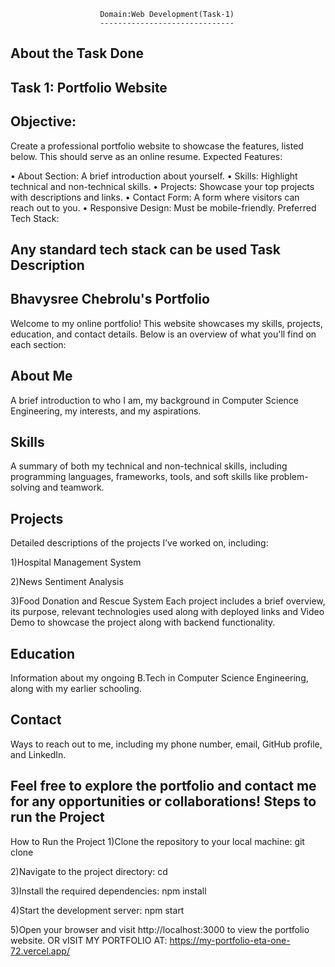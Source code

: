                         Domain:Web Development(Task-1)
                        ------------------------------
About the Task Done
--------------------
Task 1: Portfolio Website
-------------------------
Objective:
--------------
Create a professional portfolio website to showcase the features, listed below. This should serve as an online resume. Expected Features:

• About Section: A brief introduction about yourself.
• Skills: Highlight technical and non-technical skills. 
• Projects: Showcase your top projects with descriptions and links. 
• Contact Form: A form where visitors can reach out to you. 
• Responsive Design: Must be mobile-friendly. Preferred Tech Stack:

Any standard tech stack can be used
Task Description
----------------
Bhavysree Chebrolu's Portfolio
-------------------------------
Welcome to my online portfolio! This website showcases my skills, projects, education, and contact details. Below is an overview of what you'll find on each section:

About Me
---------
A brief introduction to who I am, my background in Computer Science Engineering, my interests, and my aspirations.

Skills
--------
A summary of both my technical and non-technical skills, including programming languages, frameworks, tools, and soft skills like problem-solving and teamwork.

Projects
-------------
Detailed descriptions of the projects I’ve worked on, including:

1)Hospital Management System

2)News Sentiment Analysis 

3)Food Donation and Rescue System
Each project includes a brief overview, its purpose, relevant technologies used along with deployed links and Video Demo to showcase the project along with backend functionality.

Education
------------
Information about my ongoing B.Tech in Computer Science Engineering, along with my earlier schooling. 

Contact
-----------
Ways to reach out to me, including my phone number, email, GitHub profile, and LinkedIn.

Feel free to explore the portfolio and contact me for any opportunities or collaborations!
Steps to run the Project
--------------------------
How to Run the Project
1)Clone the repository to your local machine:
git clone <repository-url>

2)Navigate to the project directory:
cd <project-directory>

3)Install the required dependencies:
npm install

4)Start the development server:
npm start

5)Open your browser and visit http://localhost:3000 to view the portfolio website.
OR vISIT MY PORTFOLIO AT: https://my-portfolio-eta-one-72.vercel.app/
